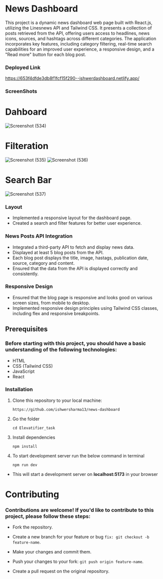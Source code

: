 # News Dashboard

This project is a dynamic news dashboard web page built with React.js, utilizing the Linesnews API and Tailwind CSS. It presents a collection of posts retrieved from the API, offering users access to headlines, news icons, sources, and hashtags across different categories. The application incorporates key features, including category filtering, real-time search capabilities for an improved user experience, a responsive design, and a "Read more" button for each blog post.


### Deployed Link 
https://653f4dfde3db8f1fcf15f290--ishwerdashboard.netlify.app/

### ScreenShots

# Dahboard
![Screenshot (534)](https://github.com/ishwersharma13/news-dashboard/assets/103954615/38f892b2-48e6-49cc-a475-72098de13239)

# Filteration
![Screenshot (535)](https://github.com/ishwersharma13/news-dashboard/assets/103954615/1d55ab20-dffe-4286-b60e-625539d9d553)
![Screenshot (536)](https://github.com/ishwersharma13/news-dashboard/assets/103954615/8193399e-bcfd-44a4-b61d-afeb972c48f8)

# Search Bar
![Screenshot (537)](https://github.com/ishwersharma13/news-dashboard/assets/103954615/58673fea-5ad6-4f25-ac4d-7ef3ba21ffe8)



### Layout
- Implemented a responsive layout for the dashboard page.
- Created a search and filter features for better user experience.

### News Posts API Integration
- Integrated a third-party API to fetch and display news data.
- Displayed at least 5 blog posts from the API.
- Each blog post displays the title, image, hastags, publication date, source, category and content.
- Ensured that the data from the API is displayed correctly and consistently.

### Responsive Design
- Ensured that the blog page is responsive and looks good on various screen sizes, from mobile to desktop.
- Implemented responsive design principles using Tailwind CSS classes, including flex and responsive breakpoints.

## Prerequisites
### Before starting with this project, you should have a basic understanding of the following technologies:

- HTML
- CSS (Tailwind CSS)
- JavaScript
- React

### Installation

1. Clone this repository to your local machine:

   ```https://github.com/ishwersharma13/news-dashboard ```

2. Go the folder

   ```cd Elevatifier_task```

3. Install dependencies

   ```npm install```

4. To start development server run the below command in terminal
 
   ```npm run dev```

- This will start a development server on **localhost:5173** in your browser


# Contributing

### Contributions are welcome! If you'd like to contribute to this project, please follow these steps:

- Fork the repository.

- Create a new branch for your feature or bug ```fix: git checkout -b feature-name```.

- Make your changes and commit them.

- Push your changes to your fork: ```git push origin feature-name```.

- Create a pull request on the original repository.
